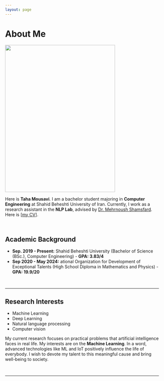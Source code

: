 ```yaml
---
layout: page
---
```


# About Me

<img src="https://github.com/TahaMsv/TahaMsv.github.io/images/Profile3.jpg" class="floatpic" width="360" height="480">

Here is **Taha Mousavi**. I am a bachelor student majoring in **Computer Engineering** at Shahid Beheshti University of Iran. Currently, I work as a research assistant in the **NLP Lab**, advised by [Dr. Mehrnoush Shamsfard](https://scholar.google.com/citations?hl=en&user=BVAsKDsAAAAJ). Here is [[my CV](https://tahamsv.github.io/file/cv.pdf)].

<br>

## Academic Background

- **Sep. 2019 - Present:** Shahid Beheshti University (Bachelor of Science (BSc.), Computer Engineering) - **GPA: 3.83/4**
- **Sep 2020 - May 2024:** ational Organization for Development of Exceptional Talents (High School Diploma in Mathematics and Physics) - **GPA: 19.9/20**
<br>

---

## Research Interests

- Machine Learning
- Deep Learning
- Natural language processing
- Computer vision

My current research focuses on practical problems that artificial intelligence faces in real life. My interests are on the **Machine Learning**. In a word, advanced technologies like ML and IoT positively influence the life of everybody.  I wish to devote my talent to this meaningful cause and bring well-being to society.

<br>

---
